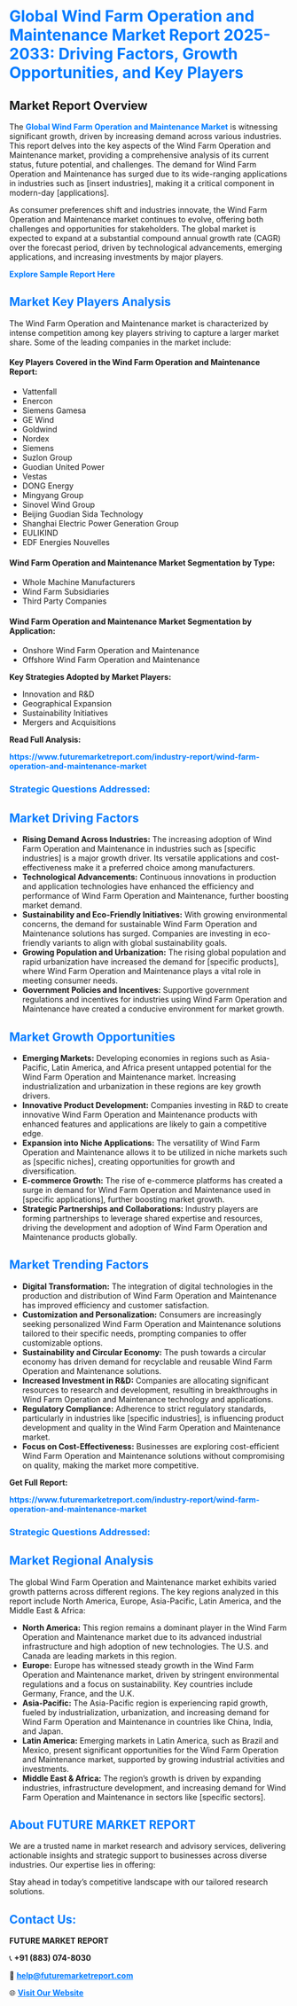 <h1 style="color: #007BFF;">Global Wind Farm Operation and Maintenance Market Report 2025-2033: Driving Factors, Growth Opportunities, and Key Players</h1>

<section id="overview">
<h2>Market Report Overview</h2>
<p>The <a href="https://www.futuremarketreport.com/industry-report/wind-farm-operation-and-maintenance-market" style="color: #007BFF; text-decoration: none;"><strong>Global Wind Farm Operation and Maintenance Market</strong></a> is witnessing significant growth, driven by increasing demand across various industries. This report delves into the key aspects of the Wind Farm Operation and Maintenance market, providing a comprehensive analysis of its current status, future potential, and challenges. The demand for Wind Farm Operation and Maintenance has surged due to its wide-ranging applications in industries such as [insert industries], making it a critical component in modern-day [applications].</p>
<p>As consumer preferences shift and industries innovate, the Wind Farm Operation and Maintenance market continues to evolve, offering both challenges and opportunities for stakeholders. The global market is expected to expand at a substantial compound annual growth rate (CAGR) over the forecast period, driven by technological advancements, emerging applications, and increasing investments by major players.</p>
</section>

<section id="overview">
<p><a href="https://www.futuremarketreport.com/request-sample/reportId=52121" style="color: #007BFF; text-decoration: none;"><strong>Explore Sample Report Here</strong></a></p>
</section>

<section id="key-players">
<h2 style="color: #007BFF;">Market Key Players Analysis</h2>
<p>The Wind Farm Operation and Maintenance market is characterized by intense competition among key players striving to capture a larger market share. Some of the leading companies in the market include:</p>
<h4>Key Players Covered in the Wind Farm Operation and Maintenance Report:</h4>
<ul><li>Vattenfall</li><li>Enercon</li><li>Siemens Gamesa</li><li>GE Wind</li><li>Goldwind</li><li>Nordex</li><li>Siemens</li><li>Suzlon Group</li><li>Guodian United Power</li><li>Vestas</li><li>DONG Energy</li><li>Mingyang Group</li><li>Sinovel Wind Group</li><li>Beijing Guodian Sida Technology</li><li>Shanghai Electric Power Generation Group</li><li>EULIKIND</li><li>EDF Energies Nouvelles</li></ul>
<h4>Wind Farm Operation and Maintenance Market Segmentation by Type:</h4>
<ul><li>Whole Machine Manufacturers</li><li>Wind Farm Subsidiaries</li><li>Third Party Companies</li></ul>

<h4>Wind Farm Operation and Maintenance Market Segmentation by Application:</h4>
<ul><li>Onshore Wind Farm Operation and Maintenance</li><li>Offshore Wind Farm Operation and Maintenance</li></ul>
<p><strong>Key Strategies Adopted by Market Players:</strong></p>
<ul>
<li>Innovation and R&D</li>
<li>Geographical Expansion</li>
<li>Sustainability Initiatives</li>
<li>Mergers and Acquisitions</li>
</ul>
</section>

<section>
<p><strong>Read Full Analysis: </strong></p><a href="https://www.futuremarketreport.com/industry-report/wind-farm-operation-and-maintenance-market" style="color: #007BFF; text-decoration: none;"><strong>https://www.futuremarketreport.com/industry-report/wind-farm-operation-and-maintenance-market</strong></a>
<h3 style="color: #007BFF;">Strategic Questions Addressed:</h3>
</section>

<section id="driving-factors">
<h2 style="color: #007BFF;">Market Driving Factors</h2>
<ul>
<li><strong>Rising Demand Across Industries:</strong> The increasing adoption of Wind Farm Operation and Maintenance in industries such as [specific industries] is a major growth driver. Its versatile applications and cost-effectiveness make it a preferred choice among manufacturers.</li>
<li><strong>Technological Advancements:</strong> Continuous innovations in production and application technologies have enhanced the efficiency and performance of Wind Farm Operation and Maintenance, further boosting market demand.</li>
<li><strong>Sustainability and Eco-Friendly Initiatives:</strong> With growing environmental concerns, the demand for sustainable Wind Farm Operation and Maintenance solutions has surged. Companies are investing in eco-friendly variants to align with global sustainability goals.</li>
<li><strong>Growing Population and Urbanization:</strong> The rising global population and rapid urbanization have increased the demand for [specific products], where Wind Farm Operation and Maintenance plays a vital role in meeting consumer needs.</li>
<li><strong>Government Policies and Incentives:</strong> Supportive government regulations and incentives for industries using Wind Farm Operation and Maintenance have created a conducive environment for market growth.</li>
</ul>
</section>

<section id="growth-opportunities">
<h2 style="color: #007BFF;">Market Growth Opportunities</h2>
<ul>
<li><strong>Emerging Markets:</strong> Developing economies in regions such as Asia-Pacific, Latin America, and Africa present untapped potential for the Wind Farm Operation and Maintenance market. Increasing industrialization and urbanization in these regions are key growth drivers.</li>
<li><strong>Innovative Product Development:</strong> Companies investing in R&D to create innovative Wind Farm Operation and Maintenance products with enhanced features and applications are likely to gain a competitive edge.</li>
<li><strong>Expansion into Niche Applications:</strong> The versatility of Wind Farm Operation and Maintenance allows it to be utilized in niche markets such as [specific niches], creating opportunities for growth and diversification.</li>
<li><strong>E-commerce Growth:</strong> The rise of e-commerce platforms has created a surge in demand for Wind Farm Operation and Maintenance used in [specific applications], further boosting market growth.</li>
<li><strong>Strategic Partnerships and Collaborations:</strong> Industry players are forming partnerships to leverage shared expertise and resources, driving the development and adoption of Wind Farm Operation and Maintenance products globally.</li>
</ul>
</section>

<section id="trending-factors">
<h2 style="color: #007BFF;">Market Trending Factors</h2>
<ul>
<li><strong>Digital Transformation:</strong> The integration of digital technologies in the production and distribution of Wind Farm Operation and Maintenance has improved efficiency and customer satisfaction.</li>
<li><strong>Customization and Personalization:</strong> Consumers are increasingly seeking personalized Wind Farm Operation and Maintenance solutions tailored to their specific needs, prompting companies to offer customizable options.</li>
<li><strong>Sustainability and Circular Economy:</strong> The push towards a circular economy has driven demand for recyclable and reusable Wind Farm Operation and Maintenance solutions.</li>
<li><strong>Increased Investment in R&D:</strong> Companies are allocating significant resources to research and development, resulting in breakthroughs in Wind Farm Operation and Maintenance technology and applications.</li>
<li><strong>Regulatory Compliance:</strong> Adherence to strict regulatory standards, particularly in industries like [specific industries], is influencing product development and quality in the Wind Farm Operation and Maintenance market.</li>
<li><strong>Focus on Cost-Effectiveness:</strong> Businesses are exploring cost-efficient Wind Farm Operation and Maintenance solutions without compromising on quality, making the market more competitive.</li>
</ul>
</section>

<section>
<p><strong>Get Full Report: </strong></p><a href="https://www.futuremarketreport.com/industry-report/wind-farm-operation-and-maintenance-market" style="color: #007BFF; text-decoration: none;"><strong>https://www.futuremarketreport.com/industry-report/wind-farm-operation-and-maintenance-market</strong></a>
<h3 style="color: #007BFF;">Strategic Questions Addressed:</h3>
</section>


<section id="regional-analysis">
<h2 style="color: #007BFF;">Market Regional Analysis</h2>
<p>The global Wind Farm Operation and Maintenance market exhibits varied growth patterns across different regions. The key regions analyzed in this report include North America, Europe, Asia-Pacific, Latin America, and the Middle East & Africa:</p>
<ul>
<li><strong>North America:</strong> This region remains a dominant player in the Wind Farm Operation and Maintenance market due to its advanced industrial infrastructure and high adoption of new technologies. The U.S. and Canada are leading markets in this region.</li>
<li><strong>Europe:</strong> Europe has witnessed steady growth in the Wind Farm Operation and Maintenance market, driven by stringent environmental regulations and a focus on sustainability. Key countries include Germany, France, and the U.K.</li>
<li><strong>Asia-Pacific:</strong> The Asia-Pacific region is experiencing rapid growth, fueled by industrialization, urbanization, and increasing demand for Wind Farm Operation and Maintenance in countries like China, India, and Japan.</li>
<li><strong>Latin America:</strong> Emerging markets in Latin America, such as Brazil and Mexico, present significant opportunities for the Wind Farm Operation and Maintenance market, supported by growing industrial activities and investments.</li>
<li><strong>Middle East & Africa:</strong> The region’s growth is driven by expanding industries, infrastructure development, and increasing demand for Wind Farm Operation and Maintenance in sectors like [specific sectors].</li>
</ul>
</section>

<footer>
<h2 style="color: #007BFF;">About FUTURE MARKET REPORT</h2>
<p>We are a trusted name in market research and advisory services, delivering actionable insights and strategic support to businesses across diverse industries. Our expertise lies in offering:</p>

<p>Stay ahead in today’s competitive landscape with our tailored research solutions.</p>

<h2 style="color: #007BFF;">Contact Us:</h2>
<p><strong>FUTURE MARKET REPORT</strong></p>
<p>📞 <strong>+91 (883) 074-8030</strong></p>
<p>📧 <strong><a href="mailto:help@futuremarketreport.com" style="color: #007BFF;">help@futuremarketreport.com</a></strong></p>
<p>🌐 <strong><a href="https://www.futuremarketreport.com/" style="color: #007BFF;">Visit Our Website</a></strong></p>
</footer>